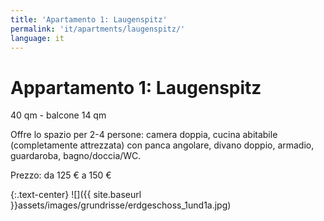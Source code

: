 ```yaml
---
title: 'Apartamento 1: Laugenspitz'
permalink: 'it/apartments/laugenspitz/'
language: it
---
```


# Appartamento 1: Laugenspitz

40 qm - balcone 14 qm

Offre lo spazio per 2-4 persone: camera doppia, cucina abitabile (completamente attrezzata) con panca angolare, divano doppio, armadio, guardaroba, bagno/doccia/WC.

Prezzo: da 125 € a 150 €

{:.text-center}
![]({{ site.baseurl }}assets/images/grundrisse/erdgeschoss_1und1a.jpg)
